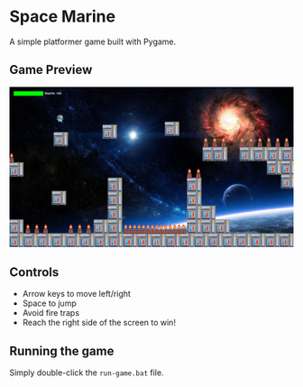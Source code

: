 # Space Marine

A simple platformer game built with Pygame.

## Game Preview

![Game Demo](src/assets/Demo/demo.png)

## Controls

- Arrow keys to move left/right
- Space to jump
- Avoid fire traps
- Reach the right side of the screen to win!

## Running the game

Simply double-click the `run-game.bat` file.
